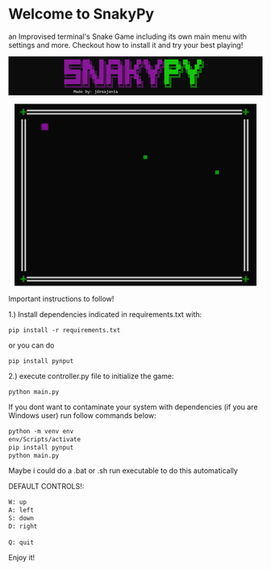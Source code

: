 # Welcome to SnakyPy

an Improvised terminal's Snake Game including its own main menu with settings and more. Checkout how to install it and try your best playing!

![banner](img/snakypy_banner.png)


<p align="center">
    <img src="img/snake-demo.gif" width='480' />
</p>


Important instructions to follow!

1.) Install dependencies indicated in requirements.txt with:

    pip install -r requirements.txt

or you can do

    
    pip install pynput

2.) execute controller.py file to initialize the game:

    python main.py


If you dont want to contaminate your system with dependencies (if you are Windows user) run follow commands below:

    python -m venv env
    env/Scripts/activate
    pip install pynput
    python main.py
Maybe i could do a .bat or .sh run executable to do this automatically

DEFAULT CONTROLS!: 

    W: up
    A: left
    S: down
    D: right

    Q: quit

Enjoy it! 
